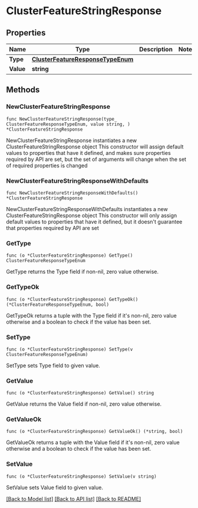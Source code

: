 # ClusterFeatureStringResponse

## Properties

Name | Type | Description | Notes
------------ | ------------- | ------------- | -------------
**Type** | [**ClusterFeatureResponseTypeEnum**](ClusterFeatureResponseTypeEnum.md) |  | 
**Value** | **string** |  | 

## Methods

### NewClusterFeatureStringResponse

`func NewClusterFeatureStringResponse(type_ ClusterFeatureResponseTypeEnum, value string, ) *ClusterFeatureStringResponse`

NewClusterFeatureStringResponse instantiates a new ClusterFeatureStringResponse object
This constructor will assign default values to properties that have it defined,
and makes sure properties required by API are set, but the set of arguments
will change when the set of required properties is changed

### NewClusterFeatureStringResponseWithDefaults

`func NewClusterFeatureStringResponseWithDefaults() *ClusterFeatureStringResponse`

NewClusterFeatureStringResponseWithDefaults instantiates a new ClusterFeatureStringResponse object
This constructor will only assign default values to properties that have it defined,
but it doesn't guarantee that properties required by API are set

### GetType

`func (o *ClusterFeatureStringResponse) GetType() ClusterFeatureResponseTypeEnum`

GetType returns the Type field if non-nil, zero value otherwise.

### GetTypeOk

`func (o *ClusterFeatureStringResponse) GetTypeOk() (*ClusterFeatureResponseTypeEnum, bool)`

GetTypeOk returns a tuple with the Type field if it's non-nil, zero value otherwise
and a boolean to check if the value has been set.

### SetType

`func (o *ClusterFeatureStringResponse) SetType(v ClusterFeatureResponseTypeEnum)`

SetType sets Type field to given value.


### GetValue

`func (o *ClusterFeatureStringResponse) GetValue() string`

GetValue returns the Value field if non-nil, zero value otherwise.

### GetValueOk

`func (o *ClusterFeatureStringResponse) GetValueOk() (*string, bool)`

GetValueOk returns a tuple with the Value field if it's non-nil, zero value otherwise
and a boolean to check if the value has been set.

### SetValue

`func (o *ClusterFeatureStringResponse) SetValue(v string)`

SetValue sets Value field to given value.



[[Back to Model list]](../README.md#documentation-for-models) [[Back to API list]](../README.md#documentation-for-api-endpoints) [[Back to README]](../README.md)


